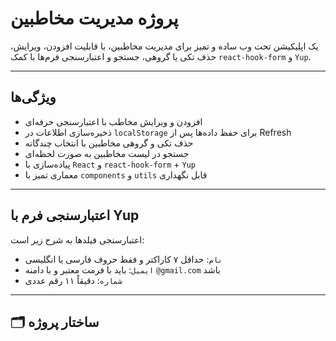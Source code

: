 
#  پروژه مدیریت مخاطبین

یک اپلیکیشن تحت وب ساده و تمیز برای مدیریت مخاطبین، با قابلیت افزودن، ویرایش، حذف تکی یا گروهی، جستجو و اعتبارسنجی فرم‌ها با کمک `react-hook-form` و `Yup`.

---

##  ویژگی‌ها

- افزودن و ویرایش مخاطب با اعتبارسنجی حرفه‌ای
- ذخیره‌سازی اطلاعات در `localStorage` برای حفظ داده‌ها پس از Refresh
- حذف تکی و گروهی مخاطبین با انتخاب چندگانه
- جستجو در لیست مخاطبین به صورت لحظه‌ای
- پیاده‌سازی با `React` و `react-hook-form` + `Yup`
- معماری تمیز با `components` و `utils` قابل نگهداری

---

##  اعتبارسنجی فرم با Yup

اعتبارسنجی فیلدها به شرح زیر است:

- `نام`: حداقل ۷ کاراکتر و فقط حروف فارسی یا انگلیسی
- `ایمیل`: باید با فرمت معتبر و با دامنه `@gmail.com` باشد
- `شماره`: دقیقاً ۱۱ رقم عددی

---

## 🗂 ساختار پروژه
